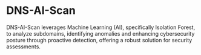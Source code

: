# DNS-AI-Scan
DNS-AI-Scan leverages Machine Learning (AI), specifically Isolation Forest, to analyze subdomains, identifying anomalies and enhancing cybersecurity posture through proactive detection, offering a robust solution for security assessments.
